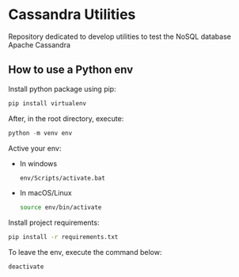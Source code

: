 # Cassandra Utilities

Repository dedicated to develop utilities to test the NoSQL database Apache Cassandra

## How to use a Python env

Install python package using pip:

```python
pip install virtualenv
```

After, in the root directory, execute:

```python
python -m venv env
```

Active your env:

- In windows

    ```bash
    env/Scripts/activate.bat
    ```

- In macOS/Linux

    ```bash
    source env/bin/activate
    ```

Install project requirements:

```bash
pip install -r requirements.txt
```

To leave the env, execute the command below:

```bash
deactivate
```
